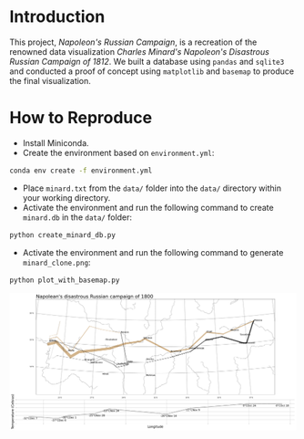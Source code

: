 # Introduction

This project, *Napoleon's Russian Campaign*, is a recreation of the renowned data visualization *Charles Minard's Napoleon's Disastrous Russian Campaign of 1812*. We built a database using `pandas` and `sqlite3` and conducted a proof of concept using `matplotlib` and `basemap` to produce the final visualization.

# How to Reproduce

- Install Miniconda.
- Create the environment based on `environment.yml`:
```bash
conda env create -f environment.yml
```
- Place `minard.txt` from the `data/` folder into the `data/` directory within your working directory.
- Activate the environment and run the following command to create `minard.db` in the `data/` folder:
```bash
python create_minard_db.py
```
- Activate the environment and run the following command to generate `minard_clone.png`:
```bash
python plot_with_basemap.py
```
![](minard_clone.png)